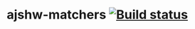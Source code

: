 # ajshw-matchers [![Build status](https://ci.appveyor.com/api/projects/status/80688c4qi833jigu?svg=true)](https://ci.appveyor.com/project/blackseliger/ajshw-matchers)
